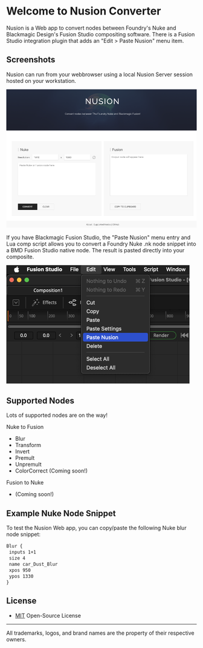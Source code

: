 # Welcome to Nusion Converter

Nusion is a Web app to convert nodes between Foundry's Nuke and Blackmagic Design's Fusion Studio compositing software. There is a Fusion Studio integration plugin that adds an "Edit &gt; Paste Nusion" menu item.

## Screenshots

Nusion can run from your webbrowser using a local Nusion Server session hosted on your workstation.

![Webapp](images/screenshot.png ':size=650')

If you have Blackmagic Fusion Studio, the "Paste Nusion" menu entry and Lua comp script allows you to convert a Foundry Nuke .nk node snippet into a BMD Fusion Studio native node. The result is pasted directly into your composite.

![Paste Nusion](images/paste_nusion.png ':size=650')

## Supported Nodes

Lots of supported nodes are on the way!

Nuke to Fusion

- Blur
- Transform
- Invert
- Premult
- Unpremult
- ColorCorrect (Coming soon!)

Fusion to Nuke

- (Coming soon!)

## Example Nuke Node Snippet

To test the Nusion Web app, you can copy/paste the following Nuke blur node snippet:

    Blur {
     inputs 1+1
     size 4
     name car_Dust_Blur
     xpos 950
     ypos 1330
    }

## License

- [MIT](https://choosealicense.com/licenses/mit/) Open-Source License

-------------------------

All trademarks, logos, and brand names are the property of their respective owners.
